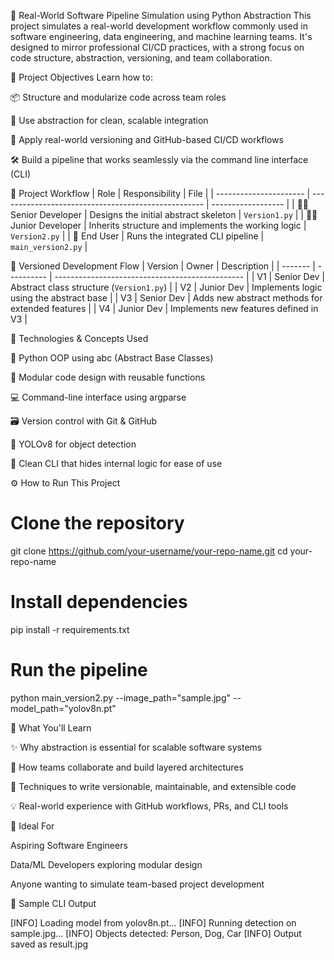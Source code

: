 🚀 Real-World Software Pipeline Simulation using Python Abstraction
This project simulates a real-world development workflow commonly used in software engineering, data engineering, and machine learning teams. It's designed to mirror professional CI/CD practices, with a strong focus on code structure, abstraction, versioning, and team collaboration.

🎯 Project Objectives
Learn how to:

📦 Structure and modularize code across team roles

🧩 Use abstraction for clean, scalable integration

🔁 Apply real-world versioning and GitHub-based CI/CD workflows

🛠️ Build a pipeline that works seamlessly via the command line interface (CLI)

📌 Project Workflow
| Role                   | Responsibility                                      | File               |
| ---------------------- | --------------------------------------------------- | ------------------ |
| 👨‍💻 Senior Developer | Designs the initial abstract skeleton               | `Version1.py`      |
| 👩‍💻 Junior Developer | Inherits structure and implements the working logic | `Version2.py`      |
| 🧪 End User            | Runs the integrated CLI pipeline                    | `main_version2.py` |

🔁 Versioned Development Flow
| Version | Owner      | Description                                     |
| ------- | ---------- | ----------------------------------------------- |
| V1      | Senior Dev | Abstract class structure (`Version1.py`)        |
| V2      | Junior Dev | Implements logic using the abstract base        |
| V3      | Senior Dev | Adds new abstract methods for extended features |
| V4      | Junior Dev | Implements new features defined in V3           |

🧰 Technologies & Concepts Used

🐍 Python OOP using abc (Abstract Base Classes)

🧱 Modular code design with reusable functions

💻 Command-line interface using argparse

🗃️ Version control with Git & GitHub

🎯 YOLOv8 for object detection

🧪 Clean CLI that hides internal logic for ease of use

⚙️ How to Run This Project

# Clone the repository
git clone https://github.com/your-username/your-repo-name.git
cd your-repo-name

# Install dependencies
pip install -r requirements.txt

# Run the pipeline
python main_version2.py --image_path="sample.jpg" --model_path="yolov8n.pt"

🧠 What You'll Learn

✨ Why abstraction is essential for scalable software systems

🧩 How teams collaborate and build layered architectures

🔁 Techniques to write versionable, maintainable, and extensible code

💡 Real-world experience with GitHub workflows, PRs, and CLI tools

🌟 Ideal For

Aspiring Software Engineers

Data/ML Developers exploring modular design

Anyone wanting to simulate team-based project development

📸 Sample CLI Output

[INFO] Loading model from yolov8n.pt...
[INFO] Running detection on sample.jpg...
[INFO] Objects detected: Person, Dog, Car
[INFO] Output saved as result.jpg






